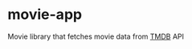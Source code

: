 # movie-app 

Movie library that fetches movie data from [TMDB](https://developers.themoviedb.org/3/getting-started/introduction) API
